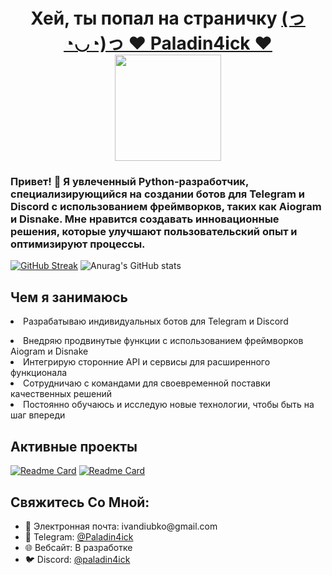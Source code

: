 <h1 align="center">Хей, ты попал на страничку <a href="https://t.me/paladin4ick" target="_blank">(っ◔◡◔)っ ♥ Paladin4ick ♥</a>
<img src="https://media1.tenor.com/m/YHAcUxXBSyQAAAAC/snek-snake-dance.gif" height="170"/></h1>


<h3>  Привет! 👋 Я увлеченный Python-разработчик, специализирующийся на создании ботов для Telegram и Discord с использованием фреймворков, таких как <strong>Aiogram</strong> и <strong>Disnake</strong>. Мне нравится создавать инновационные решения, которые улучшают пользовательский опыт и оптимизируют процессы.</h3>

[![GitHub Streak](https://github-readme-streak-stats.herokuapp.com/?user=Paladin4ick)](https://git.io/streak-stats)
![Anurag's GitHub stats](https://github-readme-stats.vercel.app/api?username=paladin4ick&show_icons=true&theme=radical)


  <h2>Чем я занимаюсь</h2>

  <ui><li> Разрабатываю индивидуальных ботов для Telegram и Discord</li>
  <li> Внедряю продвинутые функции с использованием фреймворков Aiogram и Disnake</li>
  <li> Интегрирую сторонние API и сервисы для расширенного функционала</li>
  <li> Сотрудничаю с командами для своевременной поставки качественных решений</li>
  <li> Постоянно обучаюсь и исследую новые технологии, чтобы быть на шаг впереди</li></ui>


<h2>Активные проекты</h2>


[![Readme Card](https://github-readme-stats.vercel.app/api/pin/?username=paladin4ick&repo=Nanimia-anime-bot-telegram-)](https://github.com/Paladin4ick/Nanimia-anime-bot-telegram-)
[![Readme Card](https://github-readme-stats.vercel.app/api/pin/?username=paladin4ick&repo=IT-Batya)](https://github.com/Paladin4ick/IT-Batya)

<h2>Свяжитесь Со Мной:</h2>
<ul>
  <li>📧 Электронная почта: ivandiubko@gmail.com</li>
  <li>💬 Telegram: <a href="https://t.me/paladin4ick">@Paladin4ick</a></li>
  <li>🌐 Вебсайт: В разработке</li>
  <li>🐦 Discord: <a href="https://discordapp.com/users/657323162219839519/">@paladin4ick</a></li>
</ul>
